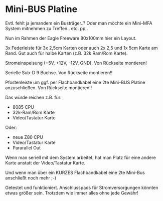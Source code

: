 # Mini-BUS Platine

Evtl. fehlt ja jemandem ein Busträger..? Oder man möchte ein Mini-MFA System mitnehmen zu Treffen.. etc. pp..

Nun im Rahmen der Eagle Freeware 80x100mm hier ein Layout.



3x Federleiste für 3x 2,5cm Karten oder auch 2x 2,5 und 1x 5cm Karte am Rand. Gut auch für halbe Karten (z.B. 32k Ram/Rom Karte).

Stromeinspeisung (+5V, +12V, -12V, GND). Von Rückseite montieren!

Serielle Sub-D 9 Buchse. Von Rückseite montieren!!

Pfostenleiste um ggf. per Flachbandkabel eine 2te Mini-BUS Platine anzuschließen. Von Rückseite montieren!!



Das würde reichen z.B. für:

* 8085 CPU
* 32k-Ram/Rom Karte
* Video/Tastatur Karte


Oder:

* neue Z80 CPU
* Video/Tastatur Karte
* Pararallel Out


Wenn man seriell mit dem System arbeitet, hat man Platz für eine andere Karte anstatt der Video/Tastatur Karte.

Und wenn man über ein KURZES Flachbandkabel eine 2te Mini-Bus anschließt noch mehr ;-)


Getestet und funktioniert. Anschlusspads für Stromversorgungen könnten etwas größer sein.
Trotzdem wie immer alles ohne jede Gewähr!

